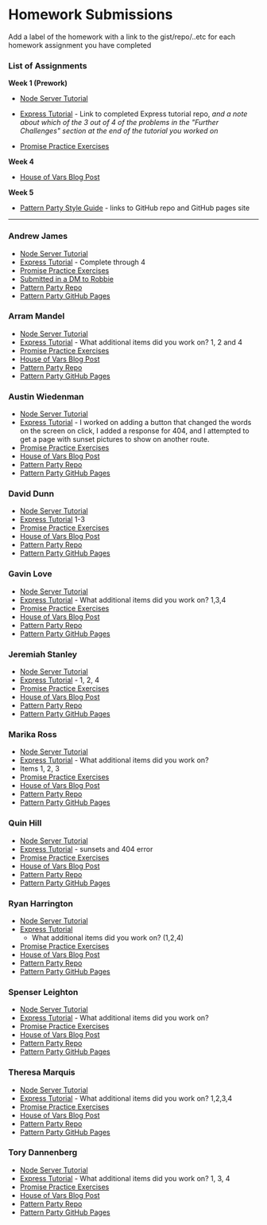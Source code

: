 # Homework Submissions

Add a label of the homework with a link to the gist/repo/..etc for each homework assignment you have completed

### List of Assignments

**Week 1 (Prework)**

* [Node Server Tutorial](http://frontend.turing.io/lessons/module-4/node-prework.html)

* [Express Tutorial](https://medium.com/@jaeger.rob/introduction-to-nodes-express-js-db5617047150) - Link to completed Express tutorial repo, *and a note about which of the 3 out of 4 of the problems in the "Further Challenges" section at the end of the tutorial you worked on*

* [Promise Practice Exercises](https://gist.github.com/robbiejaeger/dc8f55c1f9462741090862f736b82cab)

**Week 4**

* [House of Vars Blog Post]()

**Week 5**

* [Pattern Party Style Guide](http://frontend.turing.io/projects/pattrn-party.html) - links to GitHub repo and GitHub pages site

---

### Andrew James

* [Node Server Tutorial](https://github.com/andrew-t-james/mod4-pre-work)
* [Express Tutorial](https://github.com/andrew-t-james/mod4-pre-work) - Complete through 4
* [Promise Practice Exercises](https://github.com/andrew-t-james/mod4-pre-work)
* [Submitted in a DM to Robbie](https://www.youtube.com/watch?v=xfr64zoBTAQ)
* [Pattern Party Repo](https://github.com/andrew-t-james/pattern-party)
* [Pattern Party GitHub Pages](https://pattryn-party-2018.surge.sh/)

### Arram Mandel

* [Node Server Tutorial](https://github.com/airum82/mod4-homework/tree/master/node-lesson)
* [Express Tutorial](https://github.com/airum82/mod4-homework/tree/master/express-lesson) - What additional items did you work on? 1, 2 and 4
* [Promise Practice Exercises](https://github.com/airum82/mod4-homework/tree/master/prework-promise)
* [House of Vars Blog Post](https://medium.com/@airum82/first-time-open-source-contribution-22644f0c8169)
* [Pattern Party Repo](https://github.com/airum82/pattern-party)
* [Pattern Party GitHub Pages](https://airum82.github.io/pattern-party/)

### Austin Wiedenman

* [Node Server Tutorial](https://gist.github.com/Awiedenman/d4c80d19c071437876fdee248e58b7eb)
* [Express Tutorial](https://github.com/Awiedenman/express-lesson) - I worked on adding a button that changed the words on the screen on click, I added a response for 404, and I attempted to get a page with sunset pictures to show on another route.
* [Promise Practice Exercises](https://gist.github.com/Awiedenman/627d37e52a4cda3b4fcafd136af83ad3)
* [House of Vars Blog Post]()
* [Pattern Party Repo]()
* [Pattern Party GitHub Pages]()

### David Dunn

* [Node Server Tutorial](https://gist.github.com/dsdunn/9f9c98f33f8976fd1c6e5aaac764b2b6)
* [Express Tutorial](https://github.com/dsdunn/mod4expressPrework) 1-3
* [Promise Practice Exercises](https://gist.github.com/dsdunn/86af845ae13cfc2351d9002052f16d1a)
* [House of Vars Blog Post](https://medium.com/@dsdunnmusic/my-first-open-source-contribution-f3afcf44cdb1)
* [Pattern Party Repo](https://github.com/dsdunn/pattrn-party)
* [Pattern Party GitHub Pages](https://dsdunn.github.io/pattrn-party/)

### Gavin Love

* [Node Server Tutorial](https://github.com/gavin-love/node-server-pre-work)
* [Express Tutorial](https://github.com/gavin-love/express-intro) - What additional items did you work on? 1,3,4
* [Promise Practice Exercises](https://github.com/gavin-love/promises-practice)
* [House of Vars Blog Post](https://medium.com/p/97d669d87023/edit)
* [Pattern Party Repo](https://github.com/gavin-love/PatternParty)
* [Pattern Party GitHub Pages](https://gavin-love.github.io/PatternParty/)

### Jeremiah Stanley

* [Node Server Tutorial](https://gist.github.com/jeremiahjstanley/e582019634adaa5ccc1d33da6115ee9c)
* [Express Tutorial](https://github.com/jeremiahjstanley/express-tutorial) - 1, 2, 4
* [Promise Practice Exercises](https://gist.github.com/jeremiahjstanley/f884250bf631e604876c5c972ee12d1d)
* [House of Vars Blog Post](https://gist.github.com/jeremiahjstanley/054a1d0a49f55b9aff935210408c3311)
* [Pattern Party Repo](https://github.com/jeremiahjstanley/pattrn-party)
* [Pattern Party GitHub Pages](https://jeremiahjstanley.github.io/pattrn-party/)

### Marika Ross

* [Node Server Tutorial](https://github.com/marikaross/node)
* [Express Tutorial](https://github.com/marikaross/express-practice) - What additional items did you work on?
* Items 1, 2, 3
* [Promise Practice Exercises](https://repl.it/@marikaross/Promise-Practice)
* [House of Vars Blog Post](https://medium.com/@marika.ross/i-had-never-given-much-thought-to-the-distinction-between-being-a-big-idea-person-versus-one-who-is-32e0a7ec14eb)
* [Pattern Party Repo](https://github.com/marikaross/Pattrn-Party)
* [Pattern Party GitHub Pages](https://marikaross.github.io/Pattrn-Party/)

### Quin Hill

* [Node Server Tutorial](https://github.com/quinhill/mod4-prework-quin/tree/master/messages)
* [Express Tutorial](https://github.com/quinhill/mod4-prework-quin/tree/master/express-practice) - sunsets and 404 error
* [Promise Practice Exercises](https://github.com/quinhill/mod4-prework-quin/tree/master/promises)
* [House of Vars Blog Post]()
* [Pattern Party Repo]()
* [Pattern Party GitHub Pages]()

### Ryan Harrington

* [Node Server Tutorial](https://gist.github.com/RyanH5/ade02a4f0c48fb08775f58a21ccd9f4d)
* [Express Tutorial](https://github.com/RyanH5/express-tutorial)
  - What additional items did you work on?
    (1,2,4)
* [Promise Practice Exercises](https://gist.github.com/RyanH5/9d978fde18d798e964c1474e6c4e120d)
* [House of Vars Blog Post](https://gist.github.com/RyanH5/d8e1fd124142e0df335b58668755ac5f)
* [Pattern Party Repo](https://github.com/RyanH5/Pattrn-Party)
* [Pattern Party GitHub Pages](https://ryanh5.github.io/Pattrn-Party/)

### Spenser Leighton

* [Node Server Tutorial](https://gist.github.com/spenserleighton1/96f2855993b68d88ca7219eebd6a0d65)
* [Express Tutorial](https://github.com/spenserleighton1/express-tutorial) - What additional items did you work on?
* [Promise Practice Exercises](https://gist.github.com/spenserleighton1/ccf6cd1b683a445ded7726f1b3518e03)
* [House of Vars Blog Post](https://medium.com/@spenser.leighton/wandering-through-unknown-territory-4cacb9e02008)
* [Pattern Party Repo](https://github.com/spenserleighton1/pattern-party)
* [Pattern Party GitHub Pages](https://spenserleighton1.github.io/pattern-party/)

### Theresa Marquis

* [Node Server Tutorial](https://github.com/tmcjunkinmarquis/Node-Server-Tutorial)
* [Express Tutorial](https://github.com/tmcjunkinmarquis/Express-Tutorial) - What additional items did you work on? 1,2,3,4
* [Promise Practice Exercises](https://github.com/tmcjunkinmarquis/prework)
* [House of Vars Blog Post](https://medium.com/p/bf0c7692908d/edit)
* [Pattern Party Repo](https://github.com/tmcjunkinmarquis/pattrn-party)
* [Pattern Party GitHub Pages](https://tmcjunkinmarquis.github.io/pattrn-party/)

### Tory Dannenberg

* [Node Server Tutorial](https://github.com/tdberg21/messages)
* [Express Tutorial](https://github.com/tdberg21/be-practice) - What additional items did you work on? 1, 3, 4
* [Promise Practice Exercises](https://repl.it/@tdberg21/Promisespractice)
* [House of Vars Blog Post](https://medium.com/@tdberg21/my-first-open-source-contribution-1db38b68bd81)
* [Pattern Party Repo](https://github.com/tdberg21/pattrn-party)
* [Pattern Party GitHub Pages](https://tdberg21.github.io/pattrn-party/)
